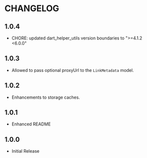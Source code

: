 # CHANGELOG

## 1.0.4

- CHORE: updated dart_helper_utils version boundaries to ">=4.1.2 <6.0.0"

## 1.0.3

- Allowed to pass optional proxyUrl to the `LinkMetadata` model.

## 1.0.2

- Enhancements to storage caches. 

## 1.0.1

- Enhanced README

## 1.0.0

- Initial Release

